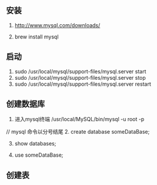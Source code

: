 ## 安装
1. http://www.mysql.com/downloads/

2. brew install mysql
## 启动
1. sudo /usr/local/mysql/support-files/mysql.server start
2. sudo /usr/local/mysql/support-files/mysql.server stop
3. sudo /usr/local/mysql/support-files/mysql.server restart

## 创建数据库
1. 进入mysql终端
/usr/local/MySQL/bin/mysql -u root -p

// mysql 命令以分号结尾
2. create database someDataBase;

3. show databases;

3. use someDataBase;

## 创建表